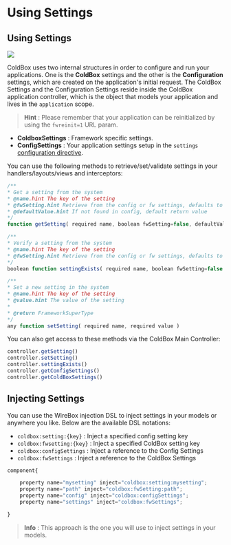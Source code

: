 # Using Settings

## Using Settings

![](https://github.com/ortus/coldbox-platform-documentation/tree/24d3f3d16693b36ca41bf5ce0329c6ff33316ef0/images/ControllerWithSettingStructures.jpg)

ColdBox uses two internal structures in order to configure and run your applications. One is the **ColdBox** settings and the other is the **Configuration** settings, which are created on the application's initial request. The ColdBox Settings and the Configuration Settings reside inside the ColdBox application controller, which is the object that models your application and lives in the `application` scope.

> **Hint** : Please remember that your application can be reinitialized by using the `fwreinit=1` URL param.

* **ColdboxSettings** : Framework specific settings.
* **ConfigSettings** : Your application settings setup in the `settings` [configuration directive](coldbox.cfc/configuration-directives/settings.md).

You can use the following methods to retrieve/set/validate settings in your handlers/layouts/views and interceptors:

```javascript
/**
* Get a setting from the system
* @name.hint The key of the setting
* @fwSetting.hint Retrieve from the config or fw settings, defaults to config
* @defaultValue.hint If not found in config, default return value
*/
function getSetting( required name, boolean fwSetting=false, defaultValue )

/**
* Verify a setting from the system
* @name.hint The key of the setting
* @fwSetting.hint Retrieve from the config or fw settings, defaults to config
*/
boolean function settingExists( required name, boolean fwSetting=false )

/**
* Set a new setting in the system
* @name.hint The key of the setting
* @value.hint The value of the setting
*
* @return FrameworkSuperType
*/
any function setSetting( required name, required value )
```

You can also get access to these methods via the ColdBox Main Controller:

```javascript
controller.getSetting()
controller.setSetting()
controller.settingExists()
controller.getConfigSettings()
controller.getColdBoxSettings()
```

## Injecting Settings

You can use the WireBox injection DSL to inject settings in your models or anywhere you like. Below are the available DSL notations:

* `coldbox:setting:{key}` : Inject a specified config setting key
* `coldbox:fwsetting:{key}` : Inject a specified ColdBox setting key
* `coldbox:configSettings` : Inject a reference to the Config Settings
* `coldbox:fwSettings` : Inject a reference to the ColdBox Settings

```javascript
component{

    property name="mysetting" inject="coldbox:setting:mysetting";
    property name="path" inject="coldbox:fwSetting:path";
    property name="config" inject="coldbox:configSettings";
    property name="settings" inject="coldbox:fwSettings";

}
```

> **Info** : This approach is the one you will use to inject settings in your models.

